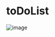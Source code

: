 # toDoList
![image](https://user-images.githubusercontent.com/49994693/189450916-94674688-3972-4c35-975d-2559b98e1d28.png)
